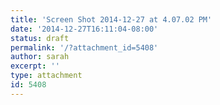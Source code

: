 ```yaml
---
title: 'Screen Shot 2014-12-27 at 4.07.02 PM'
date: '2014-12-27T16:11:04-08:00'
status: draft
permalink: '/?attachment_id=5408'
author: sarah
excerpt: ''
type: attachment
id: 5408
---
```

<!DOCTYPE html PUBLIC "-//W3C//DTD HTML 4.0 Transitional//EN" "http://www.w3.org/TR/REC-html40/loose.dtd">
<?xml encoding="UTF-8">
